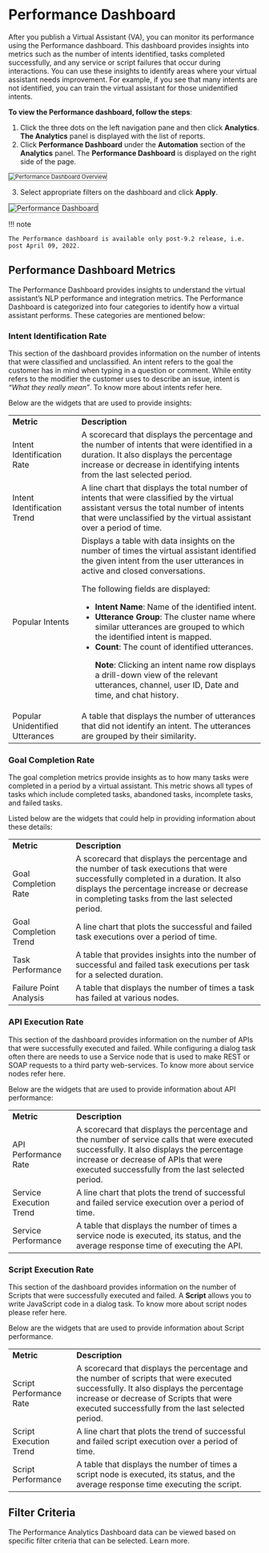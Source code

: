 # **Performance Dashboard**

After you publish a Virtual Assistant (VA), you can monitor its performance using the Performance dashboard. This dashboard provides insights into metrics such as the number of intents identified, tasks completed successfully, and any service or script failures that occur during interactions. You can use these insights to identify areas where your virtual assistant needs improvement. For example, if you see that many intents are not identified, you can train the virtual assistant for those unidentified intents.

**To view the Performance dashboard, follow the steps**: 


1. Click the three dots on the left navigation pane and then click **Analytics**. **The Analytics** panel is displayed with the list of reports.
2. Click **Performance Dashboard** under the **Automation** section of the **Analytics** panel. The **Performance Dashboard** is displayed on the right side of the page.

<img src="../images/performance-dashboard-overview.png" alt="Performance Dashboard Overview" title="Performance Dashboard Overview" style="border: 1px solid gray; zoom:80%;">


3. Select appropriate filters on the dashboard and click **Apply**.

<img src="../images/performance-dashboard.png" alt="Performance Dashboard" title="Performance Dashboard" style="border: 1px solid gray; zoom:100%;">


!!! note

    The Performance dashboard is available only post-9.2 release, i.e. post April 09, 2022.


## Performance Dashboard Metrics

The Performance Dashboard provides insights to understand the virtual assistant’s NLP performance and integration metrics. The Performance Dashboard is categorized into four categories to identify how a virtual assistant performs. These categories are mentioned below:


### Intent Identification Rate

This section of the dashboard provides information on the number of intents that were classified and unclassified. An intent refers to the goal the customer has in mind when typing in a question or comment. While entity refers to the modifier the customer uses to describe an issue, intent is _“What they really mean”_. To know more about intents refer here.

Below are the widgets that are used to provide insights:


<table>
  <tr>
   <td><strong>Metric</strong>
   </td>
   <td><strong>Description</strong>
   </td>
  </tr>
  <tr>
   <td>Intent Identification Rate
   </td>
   <td>A scorecard that displays the percentage and the number of intents that were identified in a duration. It also displays the percentage increase or decrease in identifying intents from the last selected period.
   </td>
  </tr>
  <tr>
   <td>Intent Identification Trend
   </td>
   <td>A line chart that displays the total number of intents that were classified by the virtual assistant versus the total number of intents that were unclassified by the virtual assistant over a period of time.
   </td>
  </tr>
  <tr>
   <td>Popular Intents
   </td>
   <td>Displays a table with data insights on the number of times the virtual assistant identified the given intent from the user utterances in active and closed conversations.
<p>
The following fields are displayed:
<ul>

<li><strong>Intent Name</strong>: Name of the identified intent.

<li><strong>Utterance Group</strong>: The cluster name where similar utterances are grouped to which the identified intent is mapped.

<li><strong>Count</strong>: The count of identified utterances.

<p>
<strong>Note</strong>: Clicking an intent name row displays a drill-down view of the relevant utterances, channel, user ID, Date and time, and chat history.
</li>
</ul>
   </td>
  </tr>
  <tr>
   <td>Popular Unidentified Utterances
   </td>
   <td>A table that displays the number of utterances that did not identify an intent. The utterances are grouped by their similarity. 
   </td>
  </tr>
</table>



### Goal Completion Rate

The goal completion metrics provide insights as to how many tasks were completed in a period by a virtual assistant. This metric shows all types of tasks which include completed tasks, abandoned tasks, incomplete tasks, and failed tasks.

Listed below are the widgets that could help in providing information about these details:


<table>
  <tr>
   <td><strong>Metric</strong>
   </td>
   <td><strong>Description</strong>
   </td>
  </tr>
  <tr>
   <td>Goal Completion Rate
   </td>
   <td>A scorecard that displays the percentage and the number of task executions that were successfully completed in a duration. It also displays the percentage increase or decrease in completing tasks from the last selected period.
   </td>
  </tr>
  <tr>
   <td>Goal Completion Trend
   </td>
   <td>A line chart that plots the successful and failed task executions over a period of time.
   </td>
  </tr>
  <tr>
   <td>Task Performance
   </td>
   <td>A table that provides insights into the number of successful and failed task executions per task for a selected duration.
   </td>
  </tr>
  <tr>
   <td>Failure Point Analysis
   </td>
   <td>A table that displays the number of times a task has failed at various nodes.
   </td>
  </tr>
</table>



### API Execution Rate

This section of the dashboard provides information on the number of APIs that were successfully executed and failed. While configuring a dialog task often there are needs to use a Service node that is used to make REST or SOAP requests to a third party web-services. To know more about service nodes refer here.

Below are the widgets that are used to provide information about API performance:


<table>
  <tr>
   <td><strong>Metric</strong>
   </td>
   <td><strong>Description</strong>
   </td>
  </tr>
  <tr>
   <td>API Performance Rate
   </td>
   <td>A scorecard that displays the percentage and the number of service calls that were executed successfully. It also displays the percentage increase or decrease of APIs that were executed successfully from the last selected period.
   </td>
  </tr>
  <tr>
   <td>Service Execution Trend
   </td>
   <td>A line chart that plots the trend of successful and failed service execution over a period of time.
   </td>
  </tr>
  <tr>
   <td>Service Performance
   </td>
   <td>A table that displays the number of times a service node is executed, its status, and the average response time of executing the API.
   </td>
  </tr>
</table>



### Script Execution Rate

This section of the dashboard provides information on the number of Scripts that were successfully executed and failed. A **Script** allows you to write JavaScript code in a dialog task. To know more about script nodes please refer here.

Below are the widgets that are used to provide information about Script performance.


<table>
  <tr>
   <td><strong>Metric</strong>
   </td>
   <td><strong>Description</strong>
   </td>
  </tr>
  <tr>
   <td>Script Performance Rate
   </td>
   <td>A scorecard that displays the percentage and the number of scripts that were executed successfully. It also displays the percentage increase or decrease of Scripts that were executed successfully from the last selected period.
   </td>
  </tr>
  <tr>
   <td>Script Execution Trend
   </td>
   <td>A line chart that plots the trend of successful and failed script execution over a period of time.
   </td>
  </tr>
  <tr>
   <td>Script Performance
   </td>
   <td>A table that displays the number of times a script node is executed, its status, and the average response time executing the script.
   </td>
  </tr>
</table>



## Filter Criteria

The Performance Analytics Dashboard data can be viewed based on specific filter criteria that can be selected. Learn more.